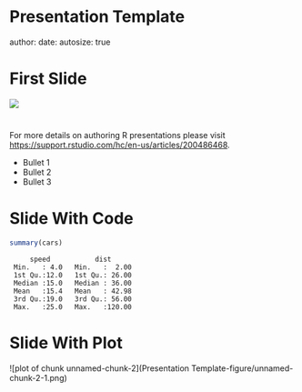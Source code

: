 Presentation Template
========================================================
author: 
date: 
autosize: true

First Slide
========================================================
<slide class="title-slide segue nobackground">
    <aside class="gdbar"><img src="images/google_developers_icon_128.png"></aside>
    <!-- The content of this hgroup is replaced programmatically through the slide_config.json. -->
    <hgroup class="auto-fadein">
      <h1 data-config-title><!-- populated from slide_config.json --></h1>
      <h2 data-config-subtitle><!-- populated from slide_config.json --></h2>
      <p data-config-presenter><!-- populated from slide_config.json --></p>
    </hgroup>
  </slide>

For more details on authoring R presentations please visit <https://support.rstudio.com/hc/en-us/articles/200486468>.

- Bullet 1
- Bullet 2
- Bullet 3

Slide With Code
========================================================


```r
summary(cars)
```

```
     speed           dist       
 Min.   : 4.0   Min.   :  2.00  
 1st Qu.:12.0   1st Qu.: 26.00  
 Median :15.0   Median : 36.00  
 Mean   :15.4   Mean   : 42.98  
 3rd Qu.:19.0   3rd Qu.: 56.00  
 Max.   :25.0   Max.   :120.00  
```

Slide With Plot
========================================================

![plot of chunk unnamed-chunk-2](Presentation Template-figure/unnamed-chunk-2-1.png)
